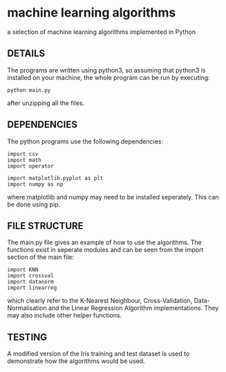 # machine learning algorithms
a selection of machine learning algorithms implemented in Python

DETAILS
---

The programs are written using python3, so assuming that python3 is installed on your machine, the whole program can be run by executing:

    python main.py

after unzipping all the files.

DEPENDENCIES
---

The python programs use the following dependencies:

    import csv
    import math
    import operator

    import matplotlib.pyplot as plt
    import numpy as np

where matplotlib and numpy may need to be installed seperately. This can be done using pip.

FILE STRUCTURE
---

The main.py file gives an example of how to use the algorithms. The functions exist in seperate modules and can be seen from the import section of the main file:

    import KNN
    import crossval
    import datanorm
    import linearreg

which clearly refer to the K-Nearest Neighbour, Cross-Validation, Data-Normalisation and the Linear Regression Algorithm implementations. They may also include other helper functions.

TESTING
---
A modified version of the Iris training and test dataset is used to demonstrate how the algorithms would be used.
